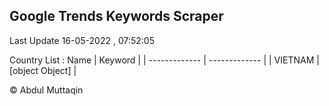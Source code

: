 

## Google Trends Keywords Scraper 
 
Last Update 16-05-2022 , 07:52:05

Country List :
 Name  | Keyword |
| ------------- | ------------- |
| VIETNAM | [object Object] |



© Abdul Muttaqin 
